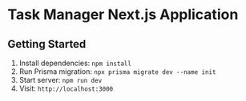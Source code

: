 # Task Manager Next.js Application

## Getting Started
1. Install dependencies: `npm install`
2. Run Prisma migration: `npx prisma migrate dev --name init`
3. Start server: `npm run dev`
4. Visit: `http://localhost:3000`